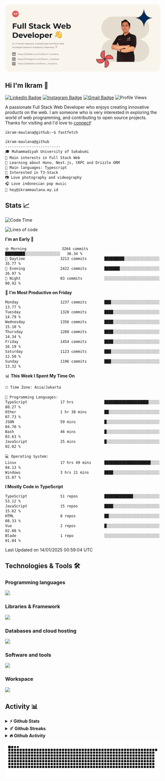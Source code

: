 ![IkramBanner](ikrambanner.webp)

## Hi I'm Ikram 👋

[![Linkedin Badge](https://img.shields.io/badge/-ikram--maulana-blue?style=flat&logo=Linkedin&logoColor=white&link=https://links.ikrammaulana.my.id/s/linkedin)](https://links.ikrammaulana.my.id/s/linkedin)
[![Instagram Badge](https://img.shields.io/badge/-@ikram__maulana-purple?style=flat&logo=instagram&logoColor=white&link=https://links.ikrammaulana.my.id/s/instagram)](https://links.ikrammaulana.my.id/s/instagram)
[![Gmail Badge](https://img.shields.io/badge/-ikrammaulana-c14438?style=flat&logo=Gmail&logoColor=white&link=https://links.ikrammaulana.my.id/s/email)](https://links.ikrammaulana.my.id/s/email)
![Profile Views](https://komarev.com/ghpvc/?username=Ikram-Maulana)

A passionate Full Stack Web Developer who enjoys creating innovative products on the web. I am someone who is very interested in exploring the world of web programming, and contributing to open source projects. Thanks for visiting and I'd love to [connect](https://links.ikrammaulana.my.id/s/linkedin)!

```console
ikram-maulana@github:~$ fastfetch
```

```console
ikram-maulana@github
-------------------------
🎓 Muhammadiyah University of Sukabumi
🔎 Main interests in Full Stack Web
🌱 Learning about Hono, Next.js, tRPC and Drizzle ORM
🌟 Main languages: Typescript
🚩 Interested in T3-Stack
📷 Love photography and videography
🎧 Love indonesian pop music
📧 hey@ikrammaulana.my.id
```

## Stats 📈

<!--START_SECTION:waka-->
![Code Time](http://img.shields.io/badge/Code%20Time-2%2C325%20hrs%209%20mins-blue)

![Lines of code](https://img.shields.io/badge/From%20Hello%20World%20I%27ve%20Written-13.6%20million%20lines%20of%20code-blue)

**I'm an Early 🐤** 

```text
🌞 Morning                3264 commits        █████████░░░░░░░░░░░░░░░░   36.34 % 
🌆 Daytime                3213 commits        █████████░░░░░░░░░░░░░░░░   35.77 % 
🌃 Evening                2422 commits        ███████░░░░░░░░░░░░░░░░░░   26.97 % 
🌙 Night                  83 commits          ░░░░░░░░░░░░░░░░░░░░░░░░░   00.92 % 
```
📅 **I'm Most Productive on Friday** 

```text
Monday                   1237 commits        ███░░░░░░░░░░░░░░░░░░░░░░   13.77 % 
Tuesday                  1328 commits        ████░░░░░░░░░░░░░░░░░░░░░   14.79 % 
Wednesday                1356 commits        ████░░░░░░░░░░░░░░░░░░░░░   15.10 % 
Thursday                 1288 commits        ████░░░░░░░░░░░░░░░░░░░░░   14.34 % 
Friday                   1454 commits        ████░░░░░░░░░░░░░░░░░░░░░   16.19 % 
Saturday                 1123 commits        ███░░░░░░░░░░░░░░░░░░░░░░   12.50 % 
Sunday                   1196 commits        ███░░░░░░░░░░░░░░░░░░░░░░   13.32 % 
```


📊 **This Week I Spent My Time On** 

```text
🕑︎ Time Zone: Asia/Jakarta

💬 Programming Languages: 
TypeScript               17 hrs              ████████████████████░░░░░   80.27 % 
Other                    1 hr 38 mins        ██░░░░░░░░░░░░░░░░░░░░░░░   07.73 % 
JSON                     59 mins             █░░░░░░░░░░░░░░░░░░░░░░░░   04.70 % 
Bash                     46 mins             █░░░░░░░░░░░░░░░░░░░░░░░░   03.63 % 
JavaScript               25 mins             █░░░░░░░░░░░░░░░░░░░░░░░░   02.02 % 

💻 Operating System: 
Linux                    17 hrs 49 mins      █████████████████████░░░░   84.13 % 
Windows                  3 hrs 21 mins       ████░░░░░░░░░░░░░░░░░░░░░   15.87 % 
```

**I Mostly Code in TypeScript** 

```text
TypeScript               51 repos            █████████████░░░░░░░░░░░░   53.12 % 
JavaScript               15 repos            ████░░░░░░░░░░░░░░░░░░░░░   15.62 % 
HTML                     8 repos             ██░░░░░░░░░░░░░░░░░░░░░░░   08.33 % 
Vue                      2 repos             █░░░░░░░░░░░░░░░░░░░░░░░░   02.08 % 
Blade                    1 repo              ░░░░░░░░░░░░░░░░░░░░░░░░░   01.04 % 
```




 Last Updated on 14/01/2025 00:59:04 UTC
<!--END_SECTION:waka-->

## Technologies & Tools 🛠️

### Programming languages

<a href="https://skillicons.dev">
<img src="https://skillicons.dev/icons?i=html,css,sass,js,ts,php,py" />
</a>

### Libraries & Framework

<a href="https://skillicons.dev">
<img src="https://skillicons.dev/icons?i=react,vue,next,laravel,express,tailwind,bootstrap">
</a>

### Databases and cloud hosting

<a href="https://skillicons.dev">
<img src="https://skillicons.dev/icons?i=sqlite,mysql,postgresql,redis,vercel,cloudflare" />
</a>

### Software and tools

<a href="https://skillicons.dev">
<img src="https://skillicons.dev/icons?i=github,vscode,postman,figma&perline=11" />
</a>

### Workspace

<a href="https://skillicons.dev">
<img src="https://skillicons.dev/icons?i=apple,ubuntu,windows&perline=11" />
</a>

## Activity 📊

<details>
  <summary><b>⚡ Github Stats</b></summary>

  <br />
  <img height="180em" src="https://github-readme-stats-eight-theta.vercel.app/api?username=ikram-maulana&show_icons=true&hide_border=true&&count_private=true&include_all_commits=true" />
  <img height="180em" src="https://github-readme-stats-eight-theta.vercel.app/api/top-langs/?username=ikram-maulana&show_icons=true&hide_border=true&layout=compact&langs_count=8"/>
</details>

<details>
  <summary><b>☄️ Github Streaks</b></summary>

  <br />
  <img height="180em" src="https://github-readme-streak-stats.herokuapp.com/?user=ikram-maulana&hide_border=true" />
</details>

<details>
  <summary><b>🔥 Github Activity</b></summary>

  <br />
  <img height="180em" src="https://github-readme-activity-graph.vercel.app/graph?username=ikram-maulana&theme=github-light" />
</details>

![snake gif](https://github.com/ikram-maulana/ikram-maulana/blob/output/github-snake.svg)
